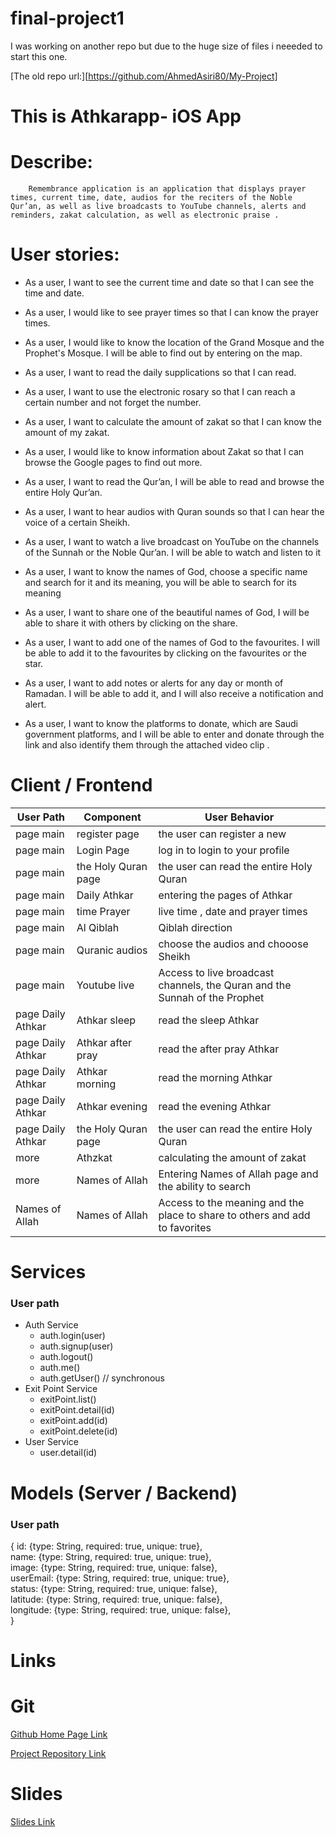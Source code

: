 # final-project1

I was working on another repo but due to the huge size of files i neeeded to start this one.

[The old repo url:][https://github.com/AhmedAsiri80/My-Project]


# This is Athkarapp- iOS App





 # Describe:

        Remembrance application is an application that displays prayer times, current time, date, audios for the reciters of the Noble Qur’an, as well as live broadcasts to YouTube channels, alerts and reminders, zakat calculation, as well as electronic praise .



 # User stories:

 * As a user, I want to see the current time and date so that I can see the time and date.

 * As a user, I would like to see prayer times so that I can know the prayer times.

 * As a user, I would like to know the location of the Grand Mosque and the Prophet's Mosque. I will be able to find out by entering on the map.

 * As a user, I want to read the daily supplications so that I can read.

 * As a user, I want to use the electronic rosary so that I can reach a certain number and not forget the number.

 * As a user, I want to calculate the amount of zakat so that I can know the amount of my zakat.

 * As a user, I would like to know information about Zakat so that I can browse the Google pages to find out more.

 * As a user, I want to read the Qur’an, I will be able to read and browse the entire Holy Qur’an.

 * As a user, I want to hear audios with Quran sounds so that I can hear the voice of a certain Sheikh.

 * As a user, I want to watch a live broadcast on YouTube on the channels of the Sunnah or the Noble Qur’an. I will be able to watch and listen to it

 * As a user, I want to know the names of God, choose a specific name and search for it and its meaning, you will be able to search for its meaning

 * As a user, I want to share one of the beautiful names of God, I will be able to share it with others by clicking on the share.

 * As a user, I want to add one of the names of God to the favourites. I will be able to add it to the favourites by clicking on the favourites or the star.

 * As a user, I want to add notes or alerts for any day or month of Ramadan. I will be able to add it, and I will also receive a notification and alert.

 * As a user, I want to know the platforms to donate, which are Saudi government platforms, and I will be able to enter and donate through the link and also identify them through the attached video clip .
 
 



# Client / Frontend

| User Path         | Component             | User Behavior                                                                          |                       
| ------------------| --------------------- | ---------------------------------------------------------------------------------------|
|  page main        | register page         |   the   user can register a new                                                        |                      
|  page main        | Login Page            | log in to login to your profile                                                        |                      
|  page main        |  the Holy Quran page  | the user can read the entire Holy Quran                                                |                       
|  page main        | Daily Athkar          |      entering the pages of Athkar                                                      |                      
|  page main        | time Prayer           |   live time , date and prayer times                                                    |
|  page main        | Al Qiblah             | Qiblah direction                                                                       |                       
|  page main        | Quranic audios        | choose the audios and chooose Sheikh                                                   |                       
|  page main        |   Youtube live        |  Access to live broadcast channels, the Quran and the Sunnah of the Prophet            |
|  page Daily Athkar|   Athkar sleep        | read the sleep Athkar                                                                  |
|  page Daily Athkar| Athkar after pray     |   read the after pray  Athkar                                                          |         
|  page Daily Athkar|   Athkar morning      | read the morning Athkar                                                                |
|  page Daily Athkar|   Athkar evening      | read the evening Athkar                                                                |
|  page Daily Athkar| the Holy Quran page   | the user can read the entire Holy Quran                                                |
|  more             |   Athzkat             | calculating the amount of zakat                                                        |
|  more             |   Names of Allah      |  Entering Names of Allah page and the ability to search                                |
|  Names of Allah   |   Names of Allah      |  Access to the meaning and the place to share to others and add to favorites           |




# Services
### User path
* Auth Service
    * auth.login(user)
    * auth.signup(user)
    * auth.logout()
    * auth.me()
    * auth.getUser() // synchronous
* Exit Point Service
    * exitPoint.list()
    * exitPoint.detail(id)
    * exitPoint.add(id)
    * exitPoint.delete(id)
* User Service
    * user.detail(id)


# Models (Server / Backend)

### User path
{
  id: {type: String, required: true, unique: true},\
  name: {type: String, required: true, unique: true},\
  image: {type: String, required: true, unique: false},\
  userEmail: {type: String, required: true, unique: true},\
  status: {type: String, required: true, unique: false},\
  latitude: {type: String, required: true, unique: false},\
  longitude: {type: String, required: true, unique: false},\
}


# Links

# Git
[Github Home Page Link](https://github.com/AhmedAsiri80)

[Project Repository Link](https://github.com/AhmedAsiri80/final-project#final-project)

# Slides
[Slides Link]()



